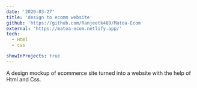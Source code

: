 ```yaml
---
date: '2020-03-27'
title: 'design to ecomm website'
github: 'https://github.com/Ranjeetk489/Matoa-Ecom'
external: 'https://matoa-ecom.netlify.app/'
tech:
  - Html
  - css

showInProjects: true
---
```


A design mockup of ecommerce site turned into a website with the help of Html and Css.
